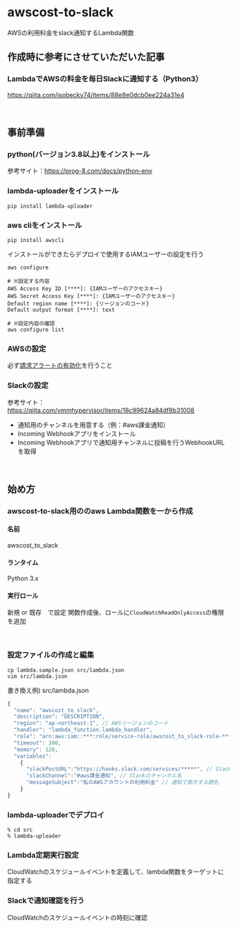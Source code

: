 # awscost-to-slack
 AWSの利用料金をslack通知するLambda関数

## 作成時に参考にさせていただいた記事
### LambdaでAWSの料金を毎日Slackに通知する（Python3）
https://qiita.com/isobecky74/items/88e8e0dcb0ee224a31e4

<br>

## 事前準備
### python(バージョン3.8以上)をインストール
参考サイト：https://prog-8.com/docs/python-env

### lambda-uploaderをインストール
```
pip install lambda-uploader 
```
### aws cliをインストール
```
pip install awscli
```

インストールができたらデプロイで使用するIAMユーザーの設定を行う
```
aws configure

# ※設定する内容
AWS Access Key ID [****]: {IAMユーザーのアクセスキー}
AWS Secret Access Key [****]: {IAMユーザーのアクセスキー}
Default region name [****]: {リージョンのコード}
Default output format [****]: text

# ※設定内容の確認
aws configure list
```
### AWSの設定
必ず[請求アラートの有効化](https://docs.aws.amazon.com/ja_jp/AmazonCloudWatch/latest/monitoring/monitor_estimated_charges_with_cloudwatch.html#turning_on_billing_metrics)を行うこと

### Slackの設定
参考サイト：https://qiita.com/vmmhypervisor/items/18c99624a84df8b31008
- 通知用のチャンネルを用意する（例：#aws課金通知）
- Incoming Webhookアプリをインストール
- Incoming Webhookアプリで通知用チャンネルに投稿を行うWebhookURLを取得

<br>

## 始め方
### awscost-to-slack用ののaws Lambda関数を一から作成
#### 名前
awscost_to_slack

#### ランタイム
Python 3.x

#### 実行ロール
新規 or 既存　で設定
関数作成後、ロールに`CloudWatchReadOnlyAccess`の権限を追加

<br>

### 設定ファイルの作成と編集
```
cp lambda.sample.json src/lambda.json 
vim src/lambda.json
```

書き換え例) 
src/lambda.json
```js
{
  "name": "awscost_to_slack",
  "description": "DESCRIPTION",
  "region": "ap-northeast-1", // AWSリージョンのコード
  "handler": "lambda_function.lambda_handler",
  "role": "arn:aws:iam::***:role/service-role/awscost_to_slack-role-***", // 実行ロールのARN
  "timeout": 300,
  "memory": 128,
  "variables":
    {
      "slackPostURL":"https://hooks.slack.com/services/*****", // SlackのWebhookURL
      "slackChannel":"#aws課金通知", // Slackのチャンネル名
      "messageSubject":"私のAWSアカウントの利用料金" // 通知で表示する題名
    }
}
```


### lambda-uploaderでデプロイ
```
% cd src
% lambda-uploader
```

### Lambda定期実行設定
CloudWatchのスケジュールイベントを定義して、lambda関数をターゲットに指定する

### Slackで通知確認を行う
CloudWatchのスケジュールイベントの時刻に確認




